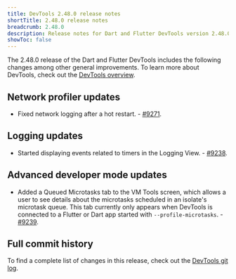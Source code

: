```yaml
---
title: DevTools 2.48.0 release notes
shortTitle: 2.48.0 release notes
breadcrumb: 2.48.0
description: Release notes for Dart and Flutter DevTools version 2.48.0.
showToc: false
---
```


The 2.48.0 release of the Dart and Flutter DevTools
includes the following changes among other general improvements.
To learn more about DevTools, check out the
[DevTools overview](/tools/devtools/overview).

## Network profiler updates

* Fixed network logging after a hot restart. -
  [#9271](https://github.com/flutter/devtools/pull/9271).

## Logging updates

* Started displaying events related to timers in the Logging View. -
  [#9238](https://github.com/flutter/devtools/pull/9238).

## Advanced developer mode updates

* Added a Queued Microtasks tab to the VM Tools screen, which allows a user to
  see details about the microtasks scheduled in an isolate's microtask queue.
  This tab currently only appears when DevTools is connected to a Flutter or
  Dart app started with `--profile-microtasks`. -
  [#9239](https://github.com/flutter/devtools/pull/9239).

## Full commit history

To find a complete list of changes in this release, check out the
[DevTools git log](https://github.com/flutter/devtools/tree/v2.48.0).
